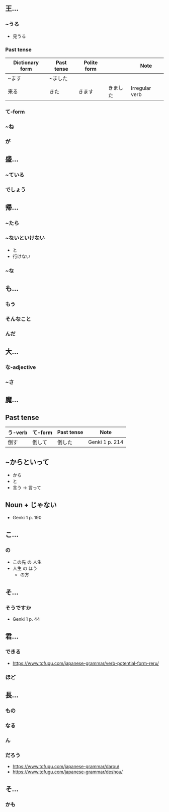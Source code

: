 ## 王...
### ~うる
* 見うる
### Past tense
|Dictionary form|Past tense|Polite form||Note|
|---|---|---|---|---|
|~ます|~ました|||
|来る|きた|きます|きました|Irregular verb|
### て-form
### ~ね
### が
## 盛...
### ~ている
### でしょう
## 帰...
### ~たら
### ~ないといけない
* と
* 行けない
### ~な
## も...
### もう
### そんなこと
### んだ
## 大...
### な-adjective
### ~さ
## 魔...
## Past tense
|う-verb|て-form|Past tense|Note|
|---|---|---|---|
|倒す|倒して|倒した|Genki 1 p. 214|
## ~からといって
* から
* と
* 言う -> 言って
## Noun + じゃない
* Genki 1 p. 190
## こ...
### の
* この先 の 人生
* 人生 の ほう
  * の方
## そ...
### そうですか
* Genki 1 p. 44
## 君...
### できる
* https://www.tofugu.com/japanese-grammar/verb-potential-form-reru/
### ほど
## 長...
### もの
### なる
### ん
### だろう
* https://www.tofugu.com/japanese-grammar/darou/
* https://www.tofugu.com/japanese-grammar/deshou/
## そ...
### かも

